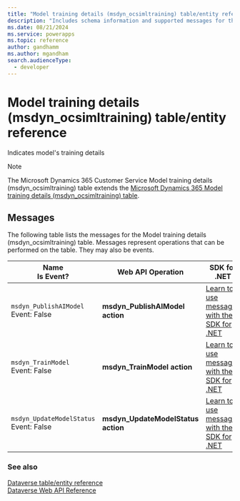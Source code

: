```yaml
---
title: "Model training details (msdyn_ocsimltraining) table/entity reference (Microsoft Dynamics 365 Customer Service)"
description: "Includes schema information and supported messages for the Model training details (msdyn_ocsimltraining) table/entity with Microsoft Dynamics 365 Customer Service."
ms.date: 08/21/2024
ms.service: powerapps
ms.topic: reference
author: gandhamm
ms.author: mgandham
search.audienceType: 
  - developer
---
```


# Model training details (msdyn_ocsimltraining) table/entity reference

Indicates model's training details

> [!NOTE]
> The Microsoft Dynamics 365 Customer Service Model training details (msdyn_ocsimltraining) table extends the [Microsoft Dynamics 365 Model training details (msdyn_ocsimltraining) table](/dynamics365/developer/entities//msdyn_ocsimltraining).


## Messages

The following table lists the messages for the Model training details (msdyn_ocsimltraining) table.
Messages represent operations that can be performed on the table. They may also be events.

| Name <br />Is Event? |Web API Operation |SDK for .NET |
| ---- | ----- |----- |
| `msdyn_PublishAIModel`<br />Event: False |**msdyn_PublishAIModel action** |[Learn to use messages with the SDK for .NET](/power-apps/developer/data-platform/org-service/use-messages)|
| `msdyn_TrainModel`<br />Event: False |**msdyn_TrainModel action** |[Learn to use messages with the SDK for .NET](/power-apps/developer/data-platform/org-service/use-messages)|
| `msdyn_UpdateModelStatus`<br />Event: False |**msdyn_UpdateModelStatus action** |[Learn to use messages with the SDK for .NET](/power-apps/developer/data-platform/org-service/use-messages)|





### See also

[Dataverse table/entity reference](../about-entity-reference.md)  
[Dataverse Web API Reference](/power-apps/developer/data-platform/webapi/reference/about)   

